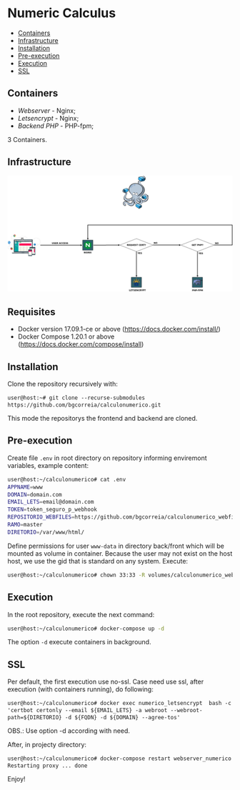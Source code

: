 # Numeric Calculus

- [Containers](https://github.com/bgcorreia/calculoNumerico#containers)
- [Infrastructure](https://github.com/bgcorreia/calculoNumerico#infrastructure)
- [Installation](https://github.com/bgcorreia/calculoNumerico#installation)
- [Pre-execution](https://github.com/bgcorreia/calculoNumerico#pre-execution)
- [Execution](https://github.com/bgcorreia/calculoNumerico#execution)
- [SSL](https://github.com/bgcorreia/calculoNumerico#ssl)

## Containers

- *Webserver* - Nginx;
- *Letsencrypt* - Nginx;
- *Backend PHP* - PHP-fpm;

3 Containers.

## Infrastructure

![Infrastructure calculonumerico](build/infra-calculonumerico.jpeg)

## Requisites

- Docker version 17.09.1-ce or above (https://docs.docker.com/install/)
- Docker Compose 1.20.1 or above (https://docs.docker.com/compose/install)

## Installation

Clone the repository recursively with:
```
user@host:~# git clone --recurse-submodules https://github.com/bgcorreia/calculonumerico.git
```
This mode the repositorys the frontend and backend are cloned.


## Pre-execution

Create file `.env` in root directory on repository informing enviremont variables, example content:

```bash
user@host:~/calculonumerico# cat .env
APPNAME=www
DOMAIN=domain.com
EMAIL_LETS=email@domain.com
TOKEN=token_seguro_p_webhook
REPOSITORIO_WEBFILES=https://github.com/bgcorreia/calculonumerico_webfiles.git
RAMO=master
DIRETORIO=/var/www/html/
```

Define permissions for user `www-data` in directory back/front which will be mounted as volume in container. Because the user may not exist on the host host, we use the gid that is standard on any system. Execute:

```bash
user@host:~/calculonumerico# chown 33:33 -R volumes/calculonumerico_webfiles
```

## Execution

In the root repository, execute the next command:

```bash
user@host:~/calculonumerico# docker-compose up -d
```
The option `-d` execute containers in background.

## SSL

Per default, the first execution use no-ssl. Case need use ssl, after execution (with containers running), do following:

```
user@host:~/calculonumerico# docker exec numerico_letsencrypt  bash -c 'certbot certonly --email ${EMAIL_LETS} -a webroot --webroot-path=${DIRETORIO} -d ${FQDN} -d ${DOMAIN} --agree-tos'
```

OBS.: Use option -d according with need.

After, in projecty directory:

```
user@host:~/calculonumerico# docker-compose restart webserver_numerico
Restarting proxy ... done
```

Enjoy!
